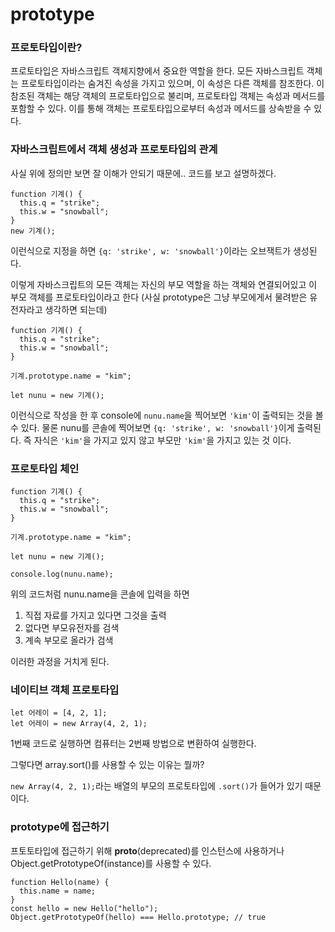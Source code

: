 # prototype

### 프로토타입이란?

프로토타입은 자바스크립트 객체지향에서 중요한 역할을 한다.
모든 자바스크립트 객체는 프로토타입이라는 숨겨진 속성을 가지고 있으며, 이 속성은 다른 객체를 참조한다. 이 참조된 객체는 해당 객체의 프로토타입으로 불리며, 프로토타입 객체는 속성과 메서드를 포함할 수 있다. 이를 통해 객체는 프로토타입으로부터 속성과 메서드를 상속받을 수 있다.

### 자바스크립트에서 객체 생성과 프로토타입의 관계

사실 위에 정의만 보면 잘 이해가 안되기 때문에.. 코드를 보고 설명하겠다.

```tsx
function 기계() {
  this.q = "strike";
  this.w = "snowball";
}
new 기계();
```

이런식으로 지정을 하면 `{q: 'strike', w: 'snowball'}`이라는 오브잭트가 생성된다.

이렇게 자바스크립트의 모든 객체는 자신의 부모 역할을 하는 객체와 연결되어있고 이 부모 객체를 프로토타입이라고 한다 (사실 prototype은 그냥 부모에게서 물려받은 유전자라고 생각하면 되는데)

```tsx
function 기계() {
  this.q = "strike";
  this.w = "snowball";
}

기계.prototype.name = "kim";

let nunu = new 기계();
```

이런식으로 작성을 한 후 console에 `nunu.name`을 찍어보면 `'kim'`이 출력되는 것을 볼 수 있다.
물론 nunu를 콘솔에 찍어보면 `{q: 'strike', w: 'snowball'}`이게 출력된다.
즉 자식은 `'kim'`을 가지고 있지 않고 부모만 `'kim'`을 가지고 있는 것 이다.

### 프로토타입 체인

```tsx
function 기계() {
  this.q = "strike";
  this.w = "snowball";
}

기계.prototype.name = "kim";

let nunu = new 기계();

console.log(nunu.name);
```

위의 코드처럼 nunu.name을 콘솔에 입력을 하면

1. 직접 자료를 가지고 있다면 그것을 출력
2. 없다면 부모유전자를 검색
3. 계속 부모로 올라가 검색

이러한 과정을 거치게 된다.

### 네이티브 객체 프로토타입

```tsx
let 어레이 = [4, 2, 1];
let 어레이 = new Array(4, 2, 1);
```

1번째 코드로 실행하면 컴퓨터는 2번째 방법으로 변환하여 실행한다.

그렇다면 array.sort()를 사용할 수 있는 이유는 뭘까?

`new Array(4, 2, 1);`라는 배열의 부모의 프로토타입에 `.sort()`가 들어가 있기 때문이다.

### prototype에 접근하기

프토토타입에 접근하기 위해 **proto**(deprecated)를 인스턴스에 사용하거나 Object.getPrototypeOf(instance)를 사용할 수 있다.

```tsx
function Hello(name) {
  this.name = name;
}
const hello = new Hello("hello");
Object.getPrototypeOf(hello) === Hello.prototype; // true
```
